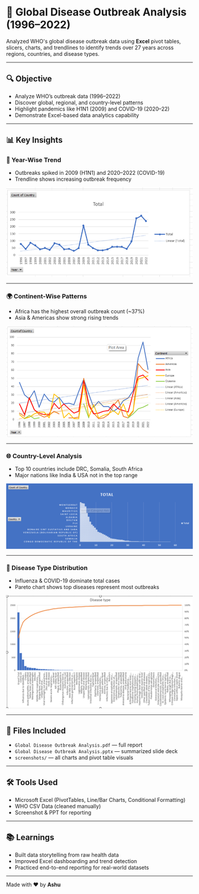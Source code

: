 # 🦠 Global Disease Outbreak Analysis (1996–2022)

Analyzed WHO's global disease outbreak data using **Excel** pivot tables, slicers, charts, and trendlines to identify trends over 27 years across regions, countries, and disease types.

---

## 🔍 Objective

- Analyze WHO’s outbreak data (1996–2022)
- Discover global, regional, and country-level patterns
- Highlight pandemics like H1N1 (2009) and COVID-19 (2020–22)
- Demonstrate Excel-based data analytics capability

---

## 📊 Key Insights

### 📅 Year-Wise Trend
- Outbreaks spiked in 2009 (H1N1) and 2020–2022 (COVID-19)
- Trendline shows increasing outbreak frequency

![Year-Wise Trend](screenshots/yearwise_trend.png)

---

### 🌍 Continent-Wise Patterns
- Africa has the highest overall outbreak count (~37%)
- Asia & Americas show strong rising trends

![Continent Trends](screenshots/continent_trend.png)

---

### 🌐 Country-Level Analysis
- Top 10 countries include DRC, Somalia, South Africa
- Major nations like India & USA not in the top range

![Country Chart](screenshots/country_trend.png)

---

### 🧬 Disease Type Distribution
- Influenza & COVID-19 dominate total cases
- Pareto chart shows top diseases represent most outbreaks

![Pareto Chart](screenshots/disease_pareto_chart.png)

---

## 📎 Files Included

- `Global Disease Outbreak Analysis.pdf` — full report
- `Global Disease Outbreak Analysis.pptx` — summarized slide deck
- `screenshots/` — all charts and pivot table visuals

---

## 🛠️ Tools Used

- Microsoft Excel (PivotTables, Line/Bar Charts, Conditional Formatting)
- WHO CSV Data (cleaned manually)
- Screenshot & PPT for reporting

---

## 📚 Learnings

- Built data storytelling from raw health data
- Improved Excel dashboarding and trend detection
- Practiced end-to-end reporting for real-world datasets

---

Made with ❤️ by **Ashu**

